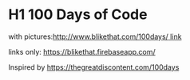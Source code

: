 # H1 100 Days of Code


with pictures:[http://www.blikethat.com/100days/ link](http://www.blikethat.com/100days/)

links only: https://blikethat.firebaseapp.com/

Inspired by https://thegreatdiscontent.com/100days
